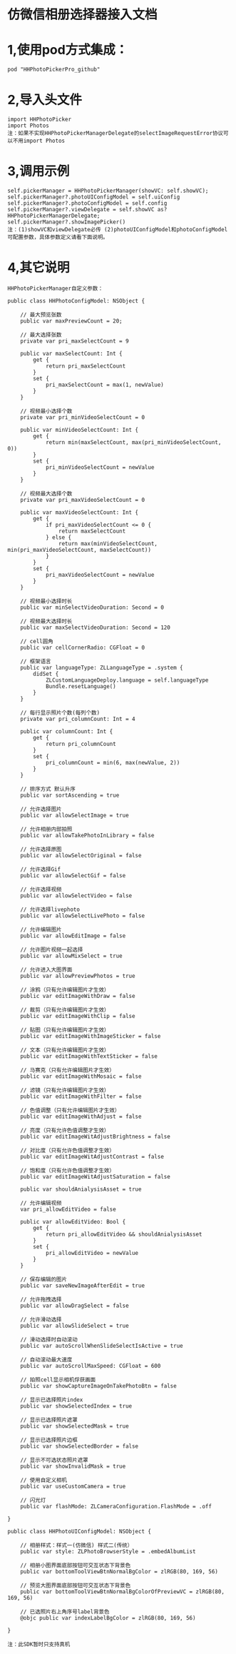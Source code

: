 # 仿微信相册选择器接入文档

# 1,使用pod方式集成：
    pod "HHPhotoPickerPro_github"
    
# 2,导入头文件
    import HHPhotoPicker
    import Photos
    注：如果不实现HHPhotoPickerManagerDelegate的selectImageRequestError协议可以不用import Photos
    
# 3,调用示例
    self.pickerManager = HHPhotoPickerManager(showVC: self.showVC);
    self.pickerManager?.photoUIConfigModel = self.uiConfig
    self.pickerManager?.photoConfigModel = self.config
    self.pickerManager?.viewDelegate = self.showVC as? HHPhotoPickerManagerDelegate;
    self.pickerManager?.showImagePicker()
    注：(1)showVC和viewDelegate必传 (2)photoUIConfigModel和photoConfigModel可配置参数，具体参数定义请看下面说明。
    
# 4,其它说明
    HHPhotoPickerManager自定义参数：
    
    public class HHPhotoConfigModel: NSObject {
        
        // 最大预览张数
        public var maxPreviewCount = 20;
        
        // 最大选择张数
        private var pri_maxSelectCount = 9
        
        public var maxSelectCount: Int {
            get {
                return pri_maxSelectCount
            }
            set {
                pri_maxSelectCount = max(1, newValue)
            }
        }
        
        // 视频最小选择个数
        private var pri_minVideoSelectCount = 0

        public var minVideoSelectCount: Int {
            get {
                return min(maxSelectCount, max(pri_minVideoSelectCount, 0))
            }
            set {
                pri_minVideoSelectCount = newValue
            }
        }
        
        // 视频最大选择个数
        private var pri_maxVideoSelectCount = 0
        
        public var maxVideoSelectCount: Int {
            get {
                if pri_maxVideoSelectCount <= 0 {
                    return maxSelectCount
                } else {
                    return max(minVideoSelectCount, min(pri_maxVideoSelectCount, maxSelectCount))
                }
            }
            set {
                pri_maxVideoSelectCount = newValue
            }
        }
        
        // 视频最小选择时长
        public var minSelectVideoDuration: Second = 0
        
        // 视频最大选择时长
        public var maxSelectVideoDuration: Second = 120
        
        // cell圆角
        public var cellCornerRadio: CGFloat = 0
        
        // 框架语言
        public var languageType: ZLLanguageType = .system {
            didSet {
                ZLCustomLanguageDeploy.language = self.languageType
                Bundle.resetLanguage()
            }
        }
        
        // 每行显示照片个数(每列个数)
        private var pri_columnCount: Int = 4
        
        public var columnCount: Int {
            get {
                return pri_columnCount
            }
            set {
                pri_columnCount = min(6, max(newValue, 2))
            }
        }
        
        // 排序方式 默认升序
        public var sortAscending = true
        
        // 允许选择图片
        public var allowSelectImage = true
        
        // 允许相册内部拍照
        public var allowTakePhotoInLibrary = false
        
        // 允许选择原图
        public var allowSelectOriginal = false
            
        // 允许选择Gif
        public var allowSelectGif = false
        
        // 允许选择视频
        public var allowSelectVideo = false

        // 允许选择livephoto
        public var allowSelectLivePhoto = false
        
        // 允许编辑图片
        public var allowEditImage = false
        
        // 允许图片视频一起选择
        public var allowMixSelect = true
        
        // 允许进入大图界面
        public var allowPreviewPhotos = true
        
        // 涂鸦（只有允许编辑图片才生效）
        public var editImageWithDraw = false
        
        // 裁剪（只有允许编辑图片才生效）
        public var editImageWithClip = false
        
        // 贴图（只有允许编辑图片才生效）
        public var editImageWithImageSticker = false
        
        // 文本（只有允许编辑图片才生效）
        public var editImageWithTextSticker = false
        
        // 马赛克（只有允许编辑图片才生效）
        public var editImageWithMosaic = false
        
        // 滤镜（只有允许编辑图片才生效）
        public var editImageWithFilter = false
        
        // 色值调整（只有允许编辑图片才生效）
        public var editImageWithAdjust = false
        
        // 亮度（只有允许色值调整才生效）
        public var editImageWitAdjustBrightness = false
        
        // 对比度（只有允许色值调整才生效）
        public var editImageWitAdjustContrast = false
        
        // 饱和度（只有允许色值调整才生效）
        public var editImageWitAdjustSaturation = false
        
        public var shouldAnialysisAsset = true

        // 允许编辑视频
        var pri_allowEditVideo = false
        
        public var allowEditVideo: Bool {
            get {
                return pri_allowEditVideo && shouldAnialysisAsset
            }
            set {
                pri_allowEditVideo = newValue
            }
        }
        
        // 保存编辑的图片
        public var saveNewImageAfterEdit = true
        
        // 允许拖拽选择
        public var allowDragSelect = false
        
        // 允许滑动选择
        public var allowSlideSelect = true

        // 滑动选择时自动滚动
        public var autoScrollWhenSlideSelectIsActive = true

        // 自动滚动最大速度
        public var autoScrollMaxSpeed: CGFloat = 600

        // 拍照cell显示相机俘获画面
        public var showCaptureImageOnTakePhotoBtn = false

        // 显示已选择照片index
        public var showSelectedIndex = true

        // 显示已选择照片遮罩
        public var showSelectedMask = true

        // 显示已选择照片边框
        public var showSelectedBorder = false

        // 显示不可选状态照片遮罩
        public var showInvalidMask = true

        // 使用自定义相机
        public var useCustomCamera = true
        
        // 闪光灯
        public var flashMode: ZLCameraConfiguration.FlashMode = .off
        
    }

    public class HHPhotoUIConfigModel: NSObject {
        
        // 相册样式：样式一(仿微信) 样式二(传统）
        public var style: ZLPhotoBrowserStyle = .embedAlbumList
        
        // 相册小图界面底部按钮可交互状态下背景色
        public var bottomToolViewBtnNormalBgColor = zlRGB(80, 169, 56)
        
        // 预览大图界面底部按钮可交互状态下背景色
        public var bottomToolViewBtnNormalBgColorOfPreviewVC = zlRGB(80, 169, 56)
        
        // 已选照片右上角序号label背景色
        @objc public var indexLabelBgColor = zlRGB(80, 169, 56)

    }
    
    注：此SDK暂时只支持真机
